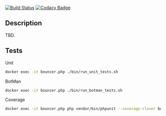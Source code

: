 [![Build Status](https://semaphoreci.com/api/v1/d-lobanov/dev-bouncer-2/branches/master/badge.svg)](https://semaphoreci.com/d-lobanov/dev-bouncer-2)
[![Codacy Badge](https://api.codacy.com/project/badge/Grade/9e08f2a3ddfa4dab8b2945fd942208e1)](https://app.codacy.com/app/dmitry.lobanow/dev-bouncer?utm_source=github.com&utm_medium=referral&utm_content=d-lobanov/dev-bouncer&utm_campaign=Badge_Grade_Dashboard)

## Description
TBD.

## Tests
Unit
```bash
docker exec -it bouncer.php ./bin/run_unit_tests.sh
```

BotMan
```bash
docker exec -it bouncer.php ./bin/run_botman_tests.sh
```
Coverage
```bash
docker exec -it bouncer.php php vendor/bin/phpunit --coverage-clover build/coverage/xml
```
